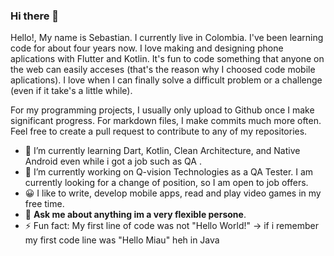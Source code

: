 ### Hi there 👋


Hello!, My name is Sebastian. I currently live in Colombia. I've been learning code for about four years now. I love making and designing phone aplications with Flutter and Kotlin.  It's fun to code something that anyone on the web can easily acceses (that's the reason why I choosed code mobile aplications).
I love when I can finally solve a difficult problem or a challenge (even if it take's a little while).

For my programming projects, I usually only upload to Github once I make significant progress. For markdown files, I make commits much more often. Feel free to create a pull request to contribute to any of my repositories.

- 🌱 I’m currently learning Dart, Kotlin, Clean Architecture, and Native Android even while i got a job such as QA .
- 🔭 I’m currently working on Q-vision Technologies as a QA Tester. I am currently looking for a change of position, so I am open to job offers. 
- 😀 I like to write, develop mobile apps, read and play video games in my free time.
- 💬 **Ask me about anything im a very flexible persone**.
- ⚡ Fun fact: My first line of code was not "Hello World!" -> if i remember my first code line was "Hello Miau" heh in Java
